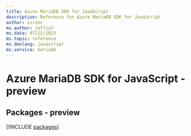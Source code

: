 ```yaml
---
title: Azure MariaDB SDK for JavaScript
description: Reference for Azure MariaDB SDK for JavaScript
author: xirzec
ms.author: jeffish
ms.data: 07/22/2023
ms.topic: reference
ms.devlang: javascript
ms.service: mariadb
---
```

# Azure MariaDB SDK for JavaScript - preview
## Packages - preview
[!INCLUDE [packages](mariadb-index.md)]